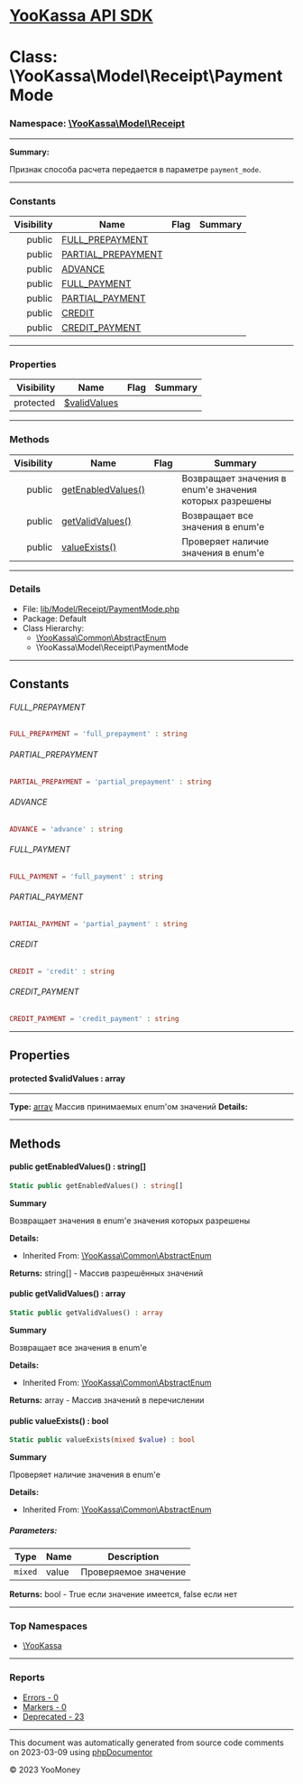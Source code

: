 # [YooKassa API SDK](../home.md)

# Class: \YooKassa\Model\Receipt\PaymentMode
### Namespace: [\YooKassa\Model\Receipt](../namespaces/yookassa-model-receipt.md)
---
**Summary:**

Признак способа расчета передается в параметре `payment_mode`.


---
### Constants
| Visibility | Name | Flag | Summary |
| ----------:| ---- | ---- | ------- |
| public | [FULL_PREPAYMENT](../classes/YooKassa-Model-Receipt-PaymentMode.md#constant_FULL_PREPAYMENT) |  |  |
| public | [PARTIAL_PREPAYMENT](../classes/YooKassa-Model-Receipt-PaymentMode.md#constant_PARTIAL_PREPAYMENT) |  |  |
| public | [ADVANCE](../classes/YooKassa-Model-Receipt-PaymentMode.md#constant_ADVANCE) |  |  |
| public | [FULL_PAYMENT](../classes/YooKassa-Model-Receipt-PaymentMode.md#constant_FULL_PAYMENT) |  |  |
| public | [PARTIAL_PAYMENT](../classes/YooKassa-Model-Receipt-PaymentMode.md#constant_PARTIAL_PAYMENT) |  |  |
| public | [CREDIT](../classes/YooKassa-Model-Receipt-PaymentMode.md#constant_CREDIT) |  |  |
| public | [CREDIT_PAYMENT](../classes/YooKassa-Model-Receipt-PaymentMode.md#constant_CREDIT_PAYMENT) |  |  |

---
### Properties
| Visibility | Name | Flag | Summary |
| ----------:| ---- | ---- | ------- |
| protected | [$validValues](../classes/YooKassa-Model-Receipt-PaymentMode.md#property_validValues) |  |  |

---
### Methods
| Visibility | Name | Flag | Summary |
| ----------:| ---- | ---- | ------- |
| public | [getEnabledValues()](../classes/YooKassa-Common-AbstractEnum.md#method_getEnabledValues) |  | Возвращает значения в enum'е значения которых разрешены |
| public | [getValidValues()](../classes/YooKassa-Common-AbstractEnum.md#method_getValidValues) |  | Возвращает все значения в enum'e |
| public | [valueExists()](../classes/YooKassa-Common-AbstractEnum.md#method_valueExists) |  | Проверяет наличие значения в enum'e |

---
### Details
* File: [lib/Model/Receipt/PaymentMode.php](../../lib/Model/Receipt/PaymentMode.php)
* Package: Default
* Class Hierarchy: 
  * [\YooKassa\Common\AbstractEnum](../classes/YooKassa-Common-AbstractEnum.md)
  * \YooKassa\Model\Receipt\PaymentMode

---
## Constants
<a name="constant_FULL_PREPAYMENT" class="anchor"></a>
###### FULL_PREPAYMENT
```php
FULL_PREPAYMENT = 'full_prepayment' : string
```


<a name="constant_PARTIAL_PREPAYMENT" class="anchor"></a>
###### PARTIAL_PREPAYMENT
```php
PARTIAL_PREPAYMENT = 'partial_prepayment' : string
```


<a name="constant_ADVANCE" class="anchor"></a>
###### ADVANCE
```php
ADVANCE = 'advance' : string
```


<a name="constant_FULL_PAYMENT" class="anchor"></a>
###### FULL_PAYMENT
```php
FULL_PAYMENT = 'full_payment' : string
```


<a name="constant_PARTIAL_PAYMENT" class="anchor"></a>
###### PARTIAL_PAYMENT
```php
PARTIAL_PAYMENT = 'partial_payment' : string
```


<a name="constant_CREDIT" class="anchor"></a>
###### CREDIT
```php
CREDIT = 'credit' : string
```


<a name="constant_CREDIT_PAYMENT" class="anchor"></a>
###### CREDIT_PAYMENT
```php
CREDIT_PAYMENT = 'credit_payment' : string
```



---
## Properties
<a name="property_validValues"></a>
#### protected $validValues : array
---
**Type:** <a href="../array"><abbr title="array">array</abbr></a>
Массив принимаемых enum&#039;ом значений
**Details:**



---
## Methods
<a name="method_getEnabledValues" class="anchor"></a>
#### public getEnabledValues() : string[]

```php
Static public getEnabledValues() : string[]
```

**Summary**

Возвращает значения в enum'е значения которых разрешены

**Details:**
* Inherited From: [\YooKassa\Common\AbstractEnum](../classes/YooKassa-Common-AbstractEnum.md)

**Returns:** string[] - Массив разрешённых значений


<a name="method_getValidValues" class="anchor"></a>
#### public getValidValues() : array

```php
Static public getValidValues() : array
```

**Summary**

Возвращает все значения в enum'e

**Details:**
* Inherited From: [\YooKassa\Common\AbstractEnum](../classes/YooKassa-Common-AbstractEnum.md)

**Returns:** array - Массив значений в перечислении


<a name="method_valueExists" class="anchor"></a>
#### public valueExists() : bool

```php
Static public valueExists(mixed $value) : bool
```

**Summary**

Проверяет наличие значения в enum'e

**Details:**
* Inherited From: [\YooKassa\Common\AbstractEnum](../classes/YooKassa-Common-AbstractEnum.md)

##### Parameters:
| Type | Name | Description |
| ---- | ---- | ----------- |
| <code lang="php">mixed</code> | value  | Проверяемое значение |

**Returns:** bool - True если значение имеется, false если нет



---

### Top Namespaces

* [\YooKassa](../namespaces/yookassa.md)

---

### Reports
* [Errors - 0](../reports/errors.md)
* [Markers - 0](../reports/markers.md)
* [Deprecated - 23](../reports/deprecated.md)

---

This document was automatically generated from source code comments on 2023-03-09 using [phpDocumentor](http://www.phpdoc.org/)

&copy; 2023 YooMoney